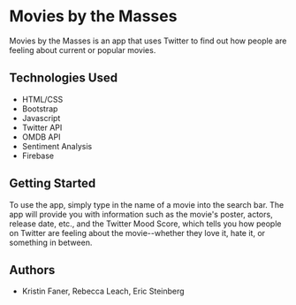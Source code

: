 # Movies by the Masses

Movies by the Masses is an app that uses Twitter to find out how people are feeling about current or popular movies.

## Technologies Used

* HTML/CSS
* Bootstrap
* Javascript
* Twitter API
* OMDB API
* Sentiment Analysis
* Firebase

## Getting Started

To use the app, simply type in the name of a movie into the search bar. The app will provide you with information such as the movie's poster, actors, release date, etc., and the Twitter Mood Score, which tells you how people on Twitter are feeling about the movie--whether they love it, hate it, or something in between.

## Authors
* Kristin Faner, Rebecca Leach, Eric Steinberg
